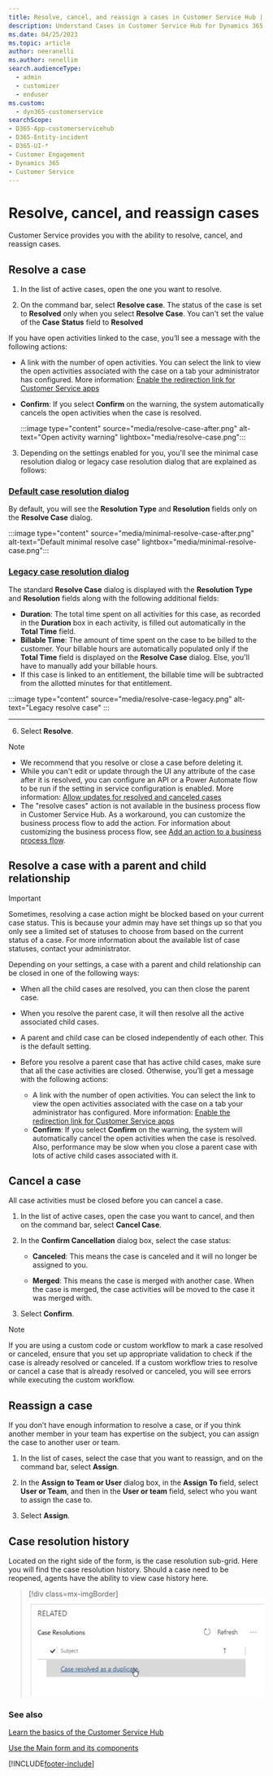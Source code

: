 ```yaml
---
title: Resolve, cancel, and reassign a cases in Customer Service Hub | Microsoft Docs
description: Understand Cases in Customer Service Hub for Dynamics 365 Customer Service.
ms.date: 04/25/2023
ms.topic: article
author: neeranelli
ms.author: nenellim
search.audienceType: 
  - admin
  - customizer
  - enduser
ms.custom: 
  - dyn365-customerservice
searchScope:
- D365-App-customerservicehub
- D365-Entity-incident
- D365-UI-*
- Customer Engagement
- Dynamics 365
- Customer Service
---
```


# Resolve, cancel, and reassign cases

Customer Service provides you with the ability to resolve, cancel, and reassign cases. 

## Resolve a case  

1. In the list of active cases, open the one you want to resolve.  

2. On the command bar, select **Resolve case**. The status of the case is set to **Resolved** only when you select **Resolve Case**. You can't set the value of the **Case Status** field to **Resolved**

  If you have open activities linked to the case, you’ll see a message with the following actions:
  - A link with the number of open activities. You can select the link to view the open activities associated with the case on a tab your administrator has configured. More information: [Enable the redirection link for Customer Service apps](add-enhanced-case-management.md#redirect-users-to-a-specific-tab-to-close-the-open-activities-for-a-case)
  - **Confirm**: If you select **Confirm** on the warning, the system automatically cancels the open activities when the case is resolved.
  
      :::image type="content" source="media/resolve-case-after.png" alt-text="Open activity warning" lightbox="media/resolve-case.png":::
  
3. Depending on the settings enabled for you, you'll see the minimal case resolution dialog or legacy case resolution dialog that are explained as follows:

 ### [Default case resolution dialog](#tab/defaultcaseresolutionform)

 By default, you will see the **Resolution Type** and **Resolution** fields only on the **Resolve Case** dialog.

  :::image type="content" source="media/minimal-resolve-case-after.png" alt-text="Default minimal resolve case" lightbox="media/minimal-resolve-case.png"::: 

 ### [Legacy case resolution dialog](#tab/lagacycaseresolutiondialog)
    
 The standard **Resolve Case** dialog is displayed with the **Resolution Type** and **Resolution** fields along with the following additional fields:

   - **Duration**: The total time spent on all activities for this case, as recorded in the **Duration** box in each activity, is filled out automatically in the **Total Time** field.  
   - **Billable Time**: The amount of time spent on the case to be billed to the customer. Your billable hours are automatically populated only if the **Total Time** field is displayed on the **Resolve Case** dialog. Else, you'll have to manually add your billable hours.
   - If this case is linked to an entitlement, the billable time will be subtracted from the allotted minutes for that entitlement.
         
   :::image type="content" source="media/resolve-case-legacy.png" alt-text="Legacy resolve case" :::

   ---
6.  Select **Resolve**.

> [!NOTE]
> - We recommend that you resolve or close a case before deleting it. 
> - While you can't edit or update through the UI any attribute of the case after it is resolved, you can configure an API or a Power Automate flow to be run if the setting in service configuration is enabled. More information: [Allow updates for resolved and canceled cases](update-resolved-canceled-cases.md)
> - The "resolve cases" action is not available in the business process flow in Customer Service Hub. As a workaround, you can customize the business process flow to add the action. For information about customizing the business process flow, see [Add an action to a business process flow](/power-automate/create-business-process-flow#add-an-on-demand-action-to-a-business-process-flow).

## Resolve a case with a parent and child relationship  

> [!IMPORTANT]
>
> Sometimes, resolving a case action might be blocked based on your current case status. This is because your admin may have set things up so that you only see a limited set of statuses to choose from based on the current status of a case. For more information about the available list of case statuses, contact your administrator.  

 Depending on your settings, a case with a parent and child relationship can be closed in one of the following ways:  

- When all the child cases are resolved, you can then close the parent case.  

- When you resolve the parent case, it will then resolve all the active associated child cases.  

- A parent and child case can be closed independently of each other. This is the default setting.
- Before you resolve a parent case that has active child cases, make sure that all the case activities are closed. Otherwise, you’ll get a message with the following actions:
   - A link with the number of open activities. You can select the link to view the open activities associated with the case on a tab your administrator has configured. More information: [Enable the redirection link for Customer Service apps](add-enhanced-case-management.md)
   - **Confirm**: If you select **Confirm** on the warning, the system will automatically cancel the open activities when the case is resolved. Also, performance may be slow when you close a parent case with lots of active child cases associated with it. 
 
## Cancel a case

 All case activities must be closed before you can cancel a case.  

1. In the list of active cases, open the case you want to cancel, and then on the command bar, select **Cancel Case**.  

2. In the **Confirm Cancellation** dialog box, select the case status:  

    - **Canceled**: This means the case is canceled and it will no longer be assigned to you.  

    - **Merged**: This means the case is merged with another case. When the case is merged, the case activities will be moved to the case it was merged with.  

3. Select **Confirm**.  

> [!NOTE]
> If you are using a custom code or custom workflow to mark a case resolved or canceled, ensure that you set up appropriate validation to check if the case is already resolved or canceled. If a custom workflow tries to resolve or cancel a case that is already resolved or canceled, you will see errors while executing the custom workflow.

## Reassign a case

 If you don’t have enough information to resolve a case, or if you think another member in your team has expertise on the subject, you can assign the case to another user or team.  

1. In the list of cases, select the case that you want to reassign, and on the command bar, select **Assign**.  

2. In the **Assign to Team or User** dialog box, in the **Assign To** field, select **User or Team**, and then in the **User or team** field, select who you want to assign the case to.  

3. Select **Assign**.  

## Case resolution history

Located on the right side of the form, is the case resolution sub-grid. Here you will find the case resolution history.  Should a case need to be reopened, agents have the ability to view case history here.

  > [!div class=mx-imgBorder]
  > ![status bar.](media/case_resolution_16.png "status bar")

### See also

[Learn the basics of the Customer Service Hub](customer-service-hub-user-guide-basics.md)

[Use the Main form and its components](../customerengagement/on-premises/customize/use-main-form-and-components.md)
  


[!INCLUDE[footer-include](../includes/footer-banner.md)]
